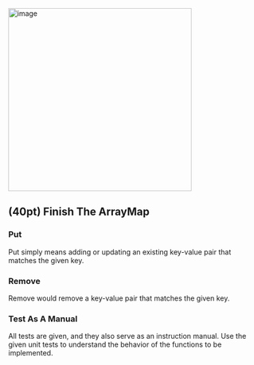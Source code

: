 <img width="368" alt="image" src="https://user-images.githubusercontent.com/252020/167770480-108cd07d-57e1-48ad-857f-36f423fd6c95.png">

## (40pt) Finish The ArrayMap 

### Put

Put simply means adding or updating an existing key-value pair that matches the given key.

### Remove

Remove would remove a key-value pair that matches the given key.

### Test As A Manual

All tests are given, and they also serve as an instruction manual. Use the given unit tests to understand the behavior of the functions to be implemented.
